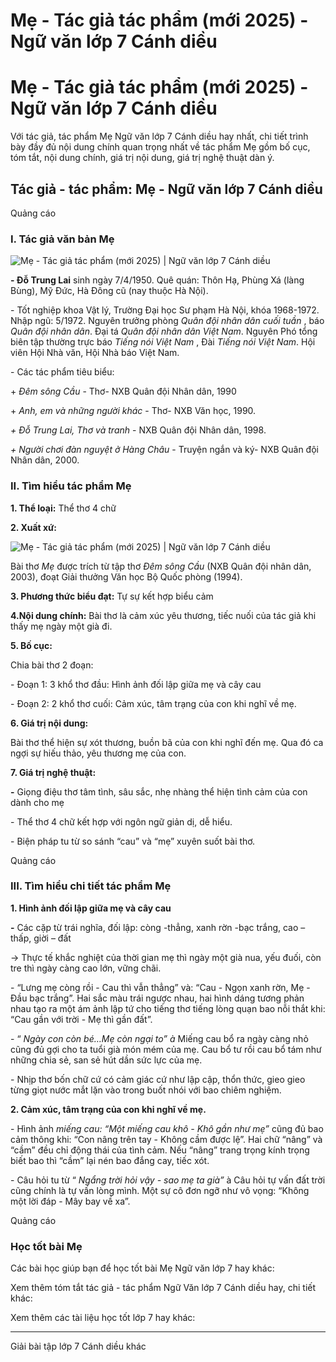 # Mẹ - Tác giả tác phẩm (mới 2025) - Ngữ văn lớp 7 Cánh diều

# Mẹ - Tác giả tác phẩm (mới 2025) - Ngữ văn lớp 7 Cánh diều

Với tác giả, tác phẩm Mẹ Ngữ văn lớp 7 Cánh diều hay nhất, chi tiết trình bày đầy đủ nội dung chính quan trọng nhất về tác phẩm Mẹ gồm bố cục, tóm tắt, nội dung chính, giá trị nội dung, giá trị nghệ thuật dàn ý.

## Tác giả - tác phẩm: Mẹ - Ngữ văn lớp 7 Cánh diều

Quảng cáo

### **I. Tác giả văn bản Mẹ**

![Mẹ - Tác giả tác phẩm \(mới 2025\) | Ngữ văn lớp 7 Cánh diều](https://vietjack.com/soan-van-lop-7-cd/images/tac-gia-tac-pham-me.PNG)

**\- Đỗ Trung Lai** sinh ngày 7/4/1950. Quê quán: Thôn Hạ, Phùng Xá (làng Bùng), Mỹ Đức, Hà Đông cũ (nay thuộc Hà Nội). 

\- Tốt nghiệp khoa Vật lý, Trường Đại học Sư phạm Hà Nội, khóa 1968-1972. Nhập ngũ: 5/1972. Nguyên trưởng phòng _Quân đội nhân dân cuối tuần_ , báo _Quân đội nhân dân_. Đại tá _Quân đội nhân dân Việt Nam_. Nguyên Phó tổng biên tập thường trực báo _Tiếng nói Việt Nam_ , Đài _Tiếng nói Việt Nam_. Hội viên Hội Nhà văn, Hội Nhà báo Việt Nam. 

\- Các tác phẩm tiêu biểu: 

\+ _Đêm sông Cầu_ \- Thơ- NXB Quân đội Nhân dân, 1990 

\+ _Anh, em và những người khác_ \- Thơ- NXB Văn học, 1990. 

_\+ Đỗ Trung Lai, Thơ và tranh_ \- NXB Quân đội Nhân dân, 1998. 

_\+ Người chơi đàn nguyệt ở Hàng Châu_ \- Truyện ngắn và ký- NXB Quân đội Nhân dân, 2000. 

### **II. Tìm hiểu tác phẩm Mẹ**

**1\. Thể loại:** Thể thơ 4 chữ

**2\. Xuất xứ:**

![Mẹ - Tác giả tác phẩm \(mới 2025\) | Ngữ văn lớp 7 Cánh diều](https://vietjack.com/soan-van-lop-7-cd/images/tac-gia-tac-pham-me-111.PNG)

Bài thơ _Mẹ_ được trích từ tập thơ _Đêm sông Cầu_ (NXB Quân đội nhân dân, 2003), đoạt Giải thưởng Văn học Bộ Quốc phòng (1994). 

**3\. Phương thức biểu đạt:** Tự sự kết hợp biểu cảm

**4.Nội dung chính:** Bài thơ là cảm xúc yêu thương, tiếc nuối của tác giả khi thấy mẹ ngày một già đi. 

**5\. Bố cục:**

Chia bài thơ 2 đoạn:

\- Đoạn 1: 3 khổ thơ đầu: Hình ảnh đối lập giữa mẹ và cây cau

\- Đoạn 2: 2 khổ thơ cuối: Cảm xúc, tâm trạng của con khi nghĩ về mẹ. 

**6\. Giá trị nội dung:**

Bài thơ thể hiện sự xót thương, buồn bã của con khi nghĩ đến mẹ. Qua đó ca ngợi sự hiếu thảo, yêu thương mẹ của con.

**7\. Giá trị nghệ thuật:**

**-** Giọng điệu thơ tâm tình, sâu sắc, nhẹ nhàng thể hiện tình cảm của con dành cho mẹ 

\- Thể thơ 4 chữ kết hợp với ngôn ngữ giản dị, dễ hiểu. 

\- Biện pháp tu từ so sánh “cau” và “mẹ” xuyên suốt bài thơ.

Quảng cáo

### **III. Tìm hiểu chi tiết tác phẩm Mẹ**

**1\. Hình ảnh đối lập giữa mẹ và cây cau**

**-** Các cặp từ trái nghĩa, đối lập: còng -thẳng, xanh rờn -bạc trắng, cao – thấp, giời – đất

→ Thực tế khắc nghiệt của thời gian mẹ thì ngày một già nua, yếu đuối, còn tre thì ngày càng cao lớn, vững chãi.

\- “Lưng mẹ còng rồi - Cau thì vẫn thẳng” và: “Cau - Ngọn xanh rờn, Mẹ - Đầu bạc trắng”. Hai sắc màu trái ngược nhau, hai hình dáng tương phản nhau tạo ra một ám ảnh lập tứ cho tiếng thơ tiếng lòng quạn bao nỗi thắt khi: “Cau gần với trời - Mẹ thì gần đất”. 

\- “ _Ngày con còn bé…Mẹ còn ngại to”_ _à_ Miếng cau bổ ra ngày càng nhỏ cũng đủ gợi cho ta tuổi già món mém của mẹ. Cau bổ tư rồi cau bổ tám như những chia sẻ, san sẻ hút dần sức lực của mẹ. 

\- Nhịp thơ bốn chữ cứ có cảm giác cứ như lập cập, thổn thức, gieo gieo từng giọt nước mắt lặn vào trong buốt nhói với bao chiêm nghiệm. 

**2\. Cảm xúc, tâm trạng của con khi nghĩ về mẹ.**

\- Hình ảnh _miếng cau:_ _“Một miếng cau khô - Khô gần như mẹ”_ cũng đủ bao cảm thông khi: “Con nâng trên tay - Không cầm được lệ”. Hai chữ “nâng” và “cầm” đều chỉ động thái của tình cảm. Nếu “nâng” trang trọng kính trọng biết bao thì “cầm” lại nén bao đắng cay, tiếc xót. 

\- Câu hỏi tu từ “ _Ngẩng trời hỏi vậy - sao mẹ ta già”_ à Câu hỏi tự vấn đất trời cũng chính là tự vấn lòng mình. Một sự cô đơn ngỡ như vô vọng: “Không một lời đáp - Mây bay về xa”. 

Quảng cáo

### **Học tốt bài Mẹ**

Các bài học giúp bạn để học tốt bài Mẹ Ngữ văn lớp 7 hay khác:

Xem thêm tóm tắt tác giả - tác phẩm Ngữ Văn lớp 7 Cánh diều hay, chi tiết khác:

Xem thêm các tài liệu học tốt lớp 7 hay khác:

* * *

Giải bài tập lớp 7 Cánh diều khác
